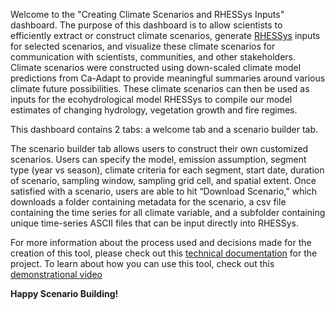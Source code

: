 Welcome to the "Creating Climate Scenarios and RHESSys Inputs" dashboard. The purpose of this dashboard is to allow scientists to efficiently extract or construct climate scenarios, generate [RHESSys](https://github.com/RHESSys/RHESSys) inputs for selected scenarios, and visualize these climate scenarios for communication with scientists, communities, and other stakeholders. Climate scenarios were constructed using down-scaled climate model predictions from Ca-Adapt to provide meaningful summaries around various climate future possibilities. These climate scenarios can then be used as inputs for the ecohydrological model RHESSys to compile our model estimates of changing hydrology, vegetation growth and fire regimes.

This dashboard contains 2 tabs: a welcome tab and a scenario builder tab. 

The scenario builder tab allows users to construct their own customized scenarios. Users can specify the model, emission assumption, segment type (year vs season), climate criteria for each segment, start date, duration of scenario, sampling window, sampling grid cell, and spatial extent. Once satisfied with a scenario, users are able to hit “Download Scenario,” which downloads a folder containing metadata for the scenario, a csv file containing the time series for all climate variable, and a subfolder containing unique time-series ASCII files that can be input directly into RHESSys. 

For more information about the process used and decisions made for the creation of this tool, please check out this [technical documentation](https://docs.google.com/document/d/1G1UKEErrcdLWn4X61f-iy2ByZO3PCXRP/edit#heading=h.psoig0rfj0i9) for the project. To learn about how you can use this tool, check out this [demonstrational video](https://app.screencastify.com/manage/videos/XTl04958thL5A0LzcRml)

**Happy Scenario Building!**